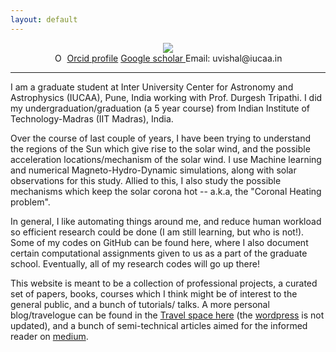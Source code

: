 ```yaml
---
layout: default
---
```


<figure>
<center>
<img src="{{site.url}}/img/me.jpg">
<figcaption>
<div itemscope itemtype="https://schema.org/Person"><a itemprop="sameAs" content="https://orcid.org/0000-0002-9253-6093" href="https://orcid.org/0000-0002-9253-6093" target="orcid.widget" rel="me noopener noreferrer" style="vertical-align:top;"><img src="https://orcid.org/sites/default/files/images/orcid_16x16.png" style="width:1em;margin-right:.5em;" alt="ORCID iD icon">Orcid profile</a>  <a href="https://scholar.google.com/citations?user=whROWPoAAAAJ&hl=en"> Google scholar </a>  Email: uvishal@iucaa.in </div>
</figcaption>
</center>
</figure>

* * *

I am a graduate student at Inter University Center for Astronomy and Astrophysics (IUCAA), Pune, India working with Prof. Durgesh Tripathi. I did my undergraduation/graduation (a 5 year course) from Indian Institute of Technology-Madras (IIT Madras), India.

Over the course of last couple of years, I have been trying to understand the regions of the Sun which give rise to the solar wind, and the possible acceleration locations/mechanism of the solar wind. I use Machine learning and numerical Magneto-Hydro-Dynamic simulations, along with solar observations for this study. Allied to this, I also study the possible mechanisms which keep the solar corona hot -- a.k.a, the "Coronal Heating problem".

In general, I like automating things around me, and reduce human workload so efficient research could be done (I am still learning, but who is not!). Some of my codes on GitHub can be found here, where I also document certain computational assignments given to us as a part of the graduate school. Eventually, all of my research codes will go up there!

This website is meant to be a collection of professional projects, a curated set of papers, books, courses which I think might be of interest to the general public, and a bunch of tutorials/ talks. A more personal blog/travelogue can be found in the [Travel space here]({{site.url}}/pages/travel.html) (the [wordpress](https://vishalupendran.wordpress.com/) is not updated), and a bunch of semi-technical articles aimed for the informed reader on [medium](https://medium.com/@uvishal1995).
